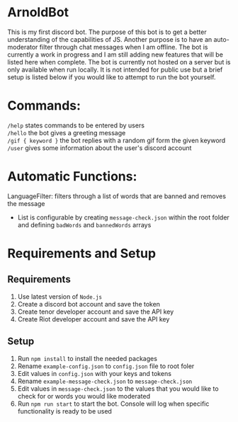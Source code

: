 # ArnoldBot

This is my first discord bot. The purpose of this bot is to get a better understanding
of the capabilities of JS. Another purpose is to have an auto-moderator filter through
chat messages when I am offline. The bot is currently a work in progress and I am still
adding new features that will be listed here when complete. The bot is currently not hosted on a server but is only available when run locally. It is not intended for public use but a brief setup is listed below if you would like to attempt to run the bot yourself.

# Commands:

`/help` states commands to be entered by users <br />
`/hello` the bot gives a greeting message <br />
`/gif { keyword }` the bot replies with a random gif form the given keyword <br />
`/user` gives some information about the user's discord account <br />

# Automatic Functions:

LanguageFilter: filters through a list of words that are banned and removes the message

- List is configurable by creating `message-check.json` within the root folder and defining `badWords` and `bannedWords` arrays

# Requirements and Setup

## Requirements

1. Use latest version of `Node.js`
2. Create a discord bot account and save the token
3. Create tenor developer account and save the API key
4. Create Riot developer account and save the API key

## Setup

1. Run `npm install` to install the needed packages
2. Rename `example-config.json` to `config.json` file to root foler
3. Edit values in `config.json` with your keys and tokens
4. Rename `example-message-check.json` to `message-check.json`
5. Edit values in `message-check.json` to the values that you would like to check for or words you would like moderated
6. Run `npm run start` to start the bot. Console will log when specific functionality is ready to be used
